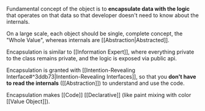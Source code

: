 Fundamental concept of the object is to **encapsulate data with the logic** that operates on that data so that developer doesn't need to know about the internals.

On a large scale, each object should be single, complete concept, the "Whole Value", whereas internals are [[Abstraction|Abstracted]].

Encapsulation is similar to [[Information Expert]], where everything private to the class remains private, and the logic is exposed via public api.

Encapsulation is granted with [[Intention-Revealing Interface#^3ddb73|Intention-Revealing Interfaces]], so that you **don't have to read the internals** ([[Abstraction]]) to understand and use the code.

Encapsulation makes [[Code]] [[Declarative]] (like paint mixing with color [[Value Object]]).
